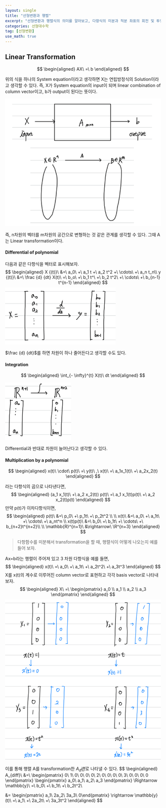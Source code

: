```yaml
---
layout: single
title: "선형변환과 행렬"
excerpt: "선형변환과 행렬식의 의미를 알아보고, 다항식의 미분과 적분 좌표의 회전 및 투영변환을 행렬식으로 유도하는 방법을 공부해보자."
categories: 선형대수학 
tag: [선형변환]
use_math: true
---
```




## Linear Transformation

$$
\begin{aligned}
AX\ =\ b
\end{aligned}
$$

위의 식을 하나의 System equation이라고 생각하면 X는 연립방정식의 Solution이라고 생각할 수 있다. 즉, X가 System equation의 input이 되며 linear combination of column vector이고, b가 output이 된다는 뜻이다.

![image-20220327174441038](https://raw.githubusercontent.com/kjw9899/kjw9899.github.io/master/kjw9899/kjw9899.github.io/assets/images/image-20220327174441038.png)

즉, n차원의 벡터를 m차원의 공간으로 변형하는 것 같은 관계를 생각할 수 있다. 그때 A는 Linear transformation이다.



####  Differential of polynomial

다음과 같은 다항식을 벡터로 표시해보자.
$$
\begin{aligned}
X {(t)}\ &=\ a_0\ +\ a_1 t +\ a_2 t^2 +\ \cdots\ +\ a_n t_n\\
y {(t)}\ &=\ \frac {d} {dt} X(t)\ =\ b_o\ +\ b_1 t^\ +\ b_2 t^2\ +\ \cdots\ +\ b_{n-1} t^{n-1}
\end{aligned}
$$
![image-20220327180607542](https://raw.githubusercontent.com/kjw9899/kjw9899.github.io/master/kjw9899/kjw9899.github.io/assets/images/image-20220327180607542.png)

$\frac {d} {dt}$를 하면 차원이 하나 줄어든다고 생각할 수도 있다.



#### Integration

$$
\begin{aligned}
\int_{- \infty}^{t} X(t)\ dt
\end{aligned}
$$

![image-20220327180823886](https://raw.githubusercontent.com/kjw9899/kjw9899.github.io/master/kjw9899/kjw9899.github.io/assets/images/image-20220327180823886.png)

Differential과 반대로 차원이 늘어난다고 생각할 수 있다.



#### Multiplication by a polynomial

$$
\begin{aligned}
x(t)\ \cdot\ p(t)\ =\ y(t)\ ,\ x(t)\ =\ a_1x_1(t)\ +\ a_2x_2(t)
\end{aligned}
$$

라는 다항식의 곱으로 나타낸다면,
$$
\begin{aligned}
(a_1 x_1(t)\ +\ a_2 x_2(t)) p(t)\ =\ a_1 x_1(t)p(t)\ +\ a_2 x_2(t)p(t)
\end{aligned}
$$
만약 p(t)가 이차다항식이면,
$$
\begin{aligned}
p(t)\ &=\ p_0\ +\ p_1t\ +\ p_2t^2 \\
\\
x(t)\ &=\ a_0\ +\ a_1t\ +\ \cdots\ +\ a_nt^n \\
x(t)p(t)\ &=\ b_0\ +\ b_1t\ +\ \cdots\ +\ b_{n+2}t^{n+2}\\
\\
\mathbb{R}^{n+1}\ &\rightarrow\ \R^{n+3}
\end{aligned}
$$


> 다항함수를 미분해서 transformation을 할 때, 행렬식이 어떻게 나오는지 예를 들어 보자.

Ax=b라는 행렬이 주어져 있고 3 차원 다항식을 예를 들면,
$$
\begin{aligned}
x(t)\ =\ a_0\ +\ a_1t\ +\ a_2t^2\ +\ a_3t^3
\end{aligned}
$$
X를 x(t)의 계수로 이루어진 column vector로 표현하고 각각 basis vector로 나타내보자.
$$
\begin{aligned}
X\ =\ \begin{pmatrix} a_0 \\ a_1 \\ a_2 \\ a_3 \end{pmatrix}
\end{aligned}
$$
![image-20220327185243634](https://raw.githubusercontent.com/kjw9899/kjw9899.github.io/master/kjw9899/kjw9899.github.io/assets/images/image-20220327185243634.png)

이를 통해 행렬 A를 transformation한 $A_diff$로 나타낼 수 있다.
$$
\begin{aligned}
A_{diff}\ &=\ 
\begin{pmatrix}
0\ 1\ 0\ 0\\
0\ 0\ 2\ 0\\
0\ 0\ 0\ 3\\
0\ 0\ 0\ 0\
\end{pmatrix}
\begin{pmatrix}
a_0\\ a_1\\ a_2\\ a_3
\end{pmatrix}
\Rightarrow \mathbb{y}\ =\ b_0\ +\ b_1t\ +\ b_2t^2\\

&= \begin{pmatrix} a_1\\ 2a_2\\ 3a_3\\ 0\end{pmatrix}
\rightarrow \mathbb{y}(t)\ =\ a_1\ +\ 2a_2t\ +\ 3a_3t^2
\end{aligned}
$$
